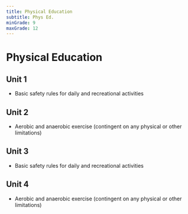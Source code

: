 ```yaml
---
title: Physical Education
subtitle: Phys Ed.
minGrade: 9
maxGrade: 12
---
```

# Physical Education


## Unit 1
* Basic safety rules for daily and recreational activities

## Unit 2
* Aerobic and anaerobic exercise (contingent on any physical or other limitations)

## Unit 3
* Basic safety rules for daily and recreational activities

## Unit 4
* Aerobic and anaerobic exercise (contingent on any physical or other limitations)